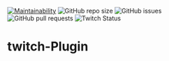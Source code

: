 [![Maintainability](https://api.codeclimate.com/v1/badges/ec27b12b4fdcb1f6dd49/maintainability)](https://codeclimate.com/github/Ygones-linear/twitch-plugin/maintainability)
![GitHub repo size](https://img.shields.io/github/repo-size/Ygones-linear/twitch-plugin)
![GitHub issues](https://img.shields.io/github/issues-raw/Ygones-linear/twitch-plugin)
![GitHub pull requests](https://img.shields.io/github/issues-pr-raw/Ygones-linear/twitch-Plugin)
![Twitch Status](https://img.shields.io/twitch/status/goneslive)
# twitch-Plugin
